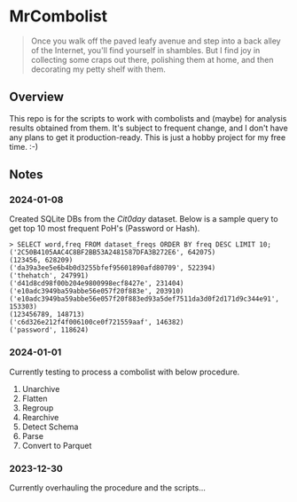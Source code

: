 # MrCombolist

> Once you walk off the paved leafy avenue and step into a back alley of the Internet, you'll find yourself in shambles.
> But I find joy in collecting some craps out there, polishing them at home, and then decorating my petty shelf with them.

## Overview

This repo is for the scripts to work with combolists and (maybe) for analysis results obtained from them.
It's subject to frequent change, and I don't have any plans to get it production-ready.
This is just a hobby project for my free time. :-)

## Notes

### 2024-01-08

Created SQLite DBs from the *Cit0day* dataset.
Below is a sample query to get top 10 most frequent PoH's (Password or Hash).

```
> SELECT word,freq FROM dataset_freqs ORDER BY freq DESC LIMIT 10;
('2C50B4105AAC4C8BF2BB53A2481587DFA3B272E6', 642075)
(123456, 628209)
('da39a3ee5e6b4b0d3255bfef95601890afd80709', 522394)
('thehatch', 247991)
('d41d8cd98f00b204e9800998ecf8427e', 231404)
('e10adc3949ba59abbe56e057f20f883e', 203910)
('e10adc3949ba59abbe56e057f20f883ed93a5def7511da3d0f2d171d9c344e91', 153303)
(123456789, 148713)
('c6d326e212f4f006100ce0f721559aaf', 146382)
('password', 118624)
```

### 2024-01-01

Currently testing to process a combolist with below procedure.

1. Unarchive
2. Flatten
3. Regroup
4. Rearchive
5. Detect Schema
6. Parse
7. Convert to Parquet

### 2023-12-30

Currently overhauling the procedure and the scripts...

